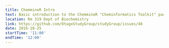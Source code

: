 ```yaml
---
title: ChemmineR Intro
text: Basic introduction to the ChemmineR "Cheminformatics Toolkit" package for R
location: Rm 319 Dept of Biochemistry
link: https://github.com/OtagoStudyGroup/studyGroup/issues/48
date: 2016-10-25
startTime: '11:00'
endTime: '12:00'
---
```

